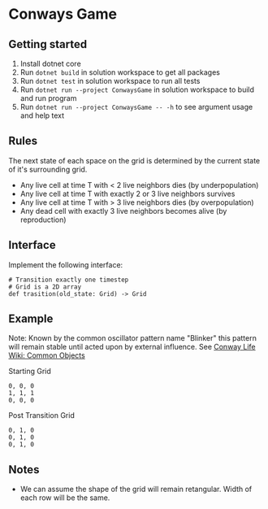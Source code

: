 # Conways Game

## Getting started

1. Install dotnet core
1. Run `dotnet build` in solution workspace to get all packages
1. Run `dotnet test` in solution workspace to run all tests
1. Run `dotnet run --project ConwaysGame` in solution workspace to build and run program
1. Run `dotnet run --project ConwaysGame -- -h` to see argument usage and help text

## Rules

The next state of each space on the grid is determined by the current state of it's surrounding grid.

- Any live cell at time T with < 2 live neighbors dies (by underpopulation)
- Any live cell at time T  with exactly 2 or 3 live neighbors survives
- Any live cell at time T with > 3 live neighbors dies (by overpopulation)
- Any dead cell with exactly 3 live neighbors becomes alive (by reproduction)

## Interface

Implement the following interface:

```
# Transition exactly one timestep
# Grid is a 2D array
def trasition(old_state: Grid) -> Grid
```

## Example

Note: Known by the common oscillator pattern name "Blinker" this pattern will remain stable until acted upon by external influence.
See [Conway Life Wiki: Common Objects](https://conwaylife.com/wiki/Common)

Starting Grid

```
0, 0, 0
1, 1, 1
0, 0, 0
```

Post Transition Grid

```
0, 1, 0
0, 1, 0
0, 1, 0
```

## Notes

- We can assume the shape of the grid will remain retangular. Width of each row will be the same.
